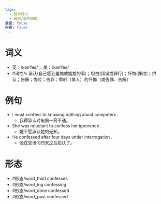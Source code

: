 ```yaml
---
tags:
  - 首字母/C
  - 级别/高考四级
掌握: false
模糊: false
---
```

# 词义
- 英：/kənˈfes/； 美：/kənˈfes/
- #词性/v  承认(自己感到羞愧或尴尬的事)；坦白(错误或罪行)；忏悔(罪过)；供认；告解；悔过；告罪；聆听（某人）的忏悔（或告罪、告解）
# 例句
- I must confess to knowing nothing about computers .
	- 我得承认对电脑一窍不通。
- She was reluctant to confess her ignorance .
	- 她不愿承认她的无知。
- He confessed after four days under interrogation .
	- 他在受讯问四天之后招认了。
# 形态
- #形态/word_third confesses
- #形态/word_ing confessing
- #形态/word_done confessed
- #形态/word_past confessed
